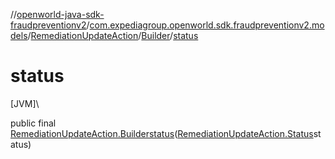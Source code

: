 //[openworld-java-sdk-fraudpreventionv2](../../../../index.md)/[com.expediagroup.openworld.sdk.fraudpreventionv2.models](../../index.md)/[RemediationUpdateAction](../index.md)/[Builder](index.md)/[status](status.md)

# status

[JVM]\

public final [RemediationUpdateAction.Builder](index.md)[status](status.md)([RemediationUpdateAction.Status](../-status/index.md)status)
